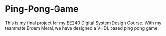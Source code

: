 # Ping-Pong-Game

This is my final project for my EE240 Digital System Design Course. With my teammate Erdem Meral, we have designed a VHDL based ping pong game.
